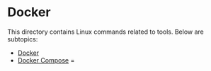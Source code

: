 # Docker

This directory contains Linux commands related to tools. Below are subtopics:

- [Docker](./docker/README.md)
- [Docker Compose](./docker-compose/README.md)
=